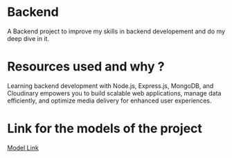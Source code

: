 # Backend

A Backend project to improve my skills in backend developement and do my deep dive in it.

# Resources used and why ?
Learning backend development with Node.js, Express.js, MongoDB, and Cloudinary empowers you to build scalable web applications, manage data efficiently, and optimize media delivery for enhanced user experiences.

# Link for the models of the project
[Model Link](https://app.eraser.io/workspace/YtPqZ1VogxGy1jzIDkzj)

